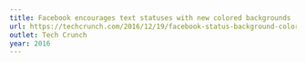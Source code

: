 ```yaml
---
title: Facebook encourages text statuses with new colored backgrounds
url: https://techcrunch.com/2016/12/19/facebook-status-background-color/#:~:text=That%20explains%20why%20Facebook%20is,of%20the%20normally%2Dwhite%20background.
outlet: Tech Crunch
year: 2016
---
```


